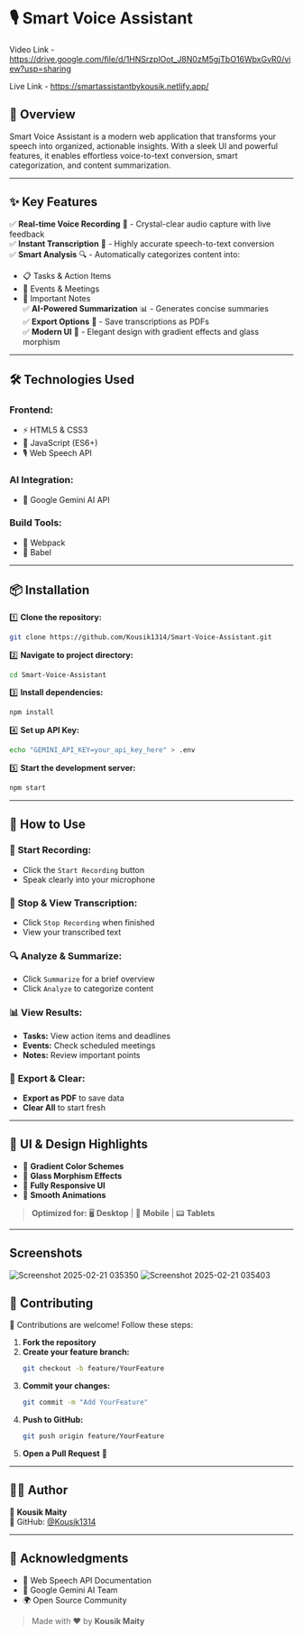 # 🎙️ Smart Voice Assistant

Video Link - https://drive.google.com/file/d/1HNSrzplOot_J8N0zM5gjTbO16WbxGvR0/view?usp=sharing

Live Link -  https://smartassistantbykousik.netlify.app/


## 🌟 Overview

Smart Voice Assistant is a modern web application that transforms your speech into organized, actionable insights. With a sleek UI and powerful features, it enables effortless voice-to-text conversion, smart categorization, and content summarization.

---

## ✨ Key Features

✅ **Real-time Voice Recording** 🎤 - Crystal-clear audio capture with live feedback  
✅ **Instant Transcription** 📝 - Highly accurate speech-to-text conversion  
✅ **Smart Analysis** 🔍 - Automatically categorizes content into:  
   - 📋 Tasks & Action Items  
   - 📅 Events & Meetings  
   - 📌 Important Notes  
✅ **AI-Powered Summarization** 📊 - Generates concise summaries  
✅ **Export Options** 💾 - Save transcriptions as PDFs  
✅ **Modern UI** 🎨 - Elegant design with gradient effects and glass morphism  

---

## 🛠️ Technologies Used

### **Frontend:**
- ⚡ HTML5 & CSS3
- 🚀 JavaScript (ES6+)
- 🎙️ Web Speech API

### **AI Integration:**
- 🤖 Google Gemini AI API

### **Build Tools:**
- 🔧 Webpack
- 📜 Babel

---

## 📦 Installation

1️⃣ **Clone the repository:**
```bash
git clone https://github.com/Kousik1314/Smart-Voice-Assistant.git
```
2️⃣ **Navigate to project directory:**
```bash
cd Smart-Voice-Assistant
```
3️⃣ **Install dependencies:**
```bash
npm install
```
4️⃣ **Set up API Key:**
```bash
echo "GEMINI_API_KEY=your_api_key_here" > .env
```
5️⃣ **Start the development server:**
```bash
npm start
```

---

## 🚀 How to Use

### 🎤 **Start Recording:**
- Click the `Start Recording` button
- Speak clearly into your microphone

### 📝 **Stop & View Transcription:**
- Click `Stop Recording` when finished
- View your transcribed text

### 🔍 **Analyze & Summarize:**
- Click `Summarize` for a brief overview
- Click `Analyze` to categorize content

### 📊 **View Results:**
- **Tasks:** View action items and deadlines
- **Events:** Check scheduled meetings
- **Notes:** Review important points

### 💾 **Export & Clear:**
- **Export as PDF** to save data
- **Clear All** to start fresh

---

## 🎨 UI & Design Highlights

- 🎨 **Gradient Color Schemes**
- 💎 **Glass Morphism Effects**
- 📱 **Fully Responsive UI**
- 🌊 **Smooth Animations**

> **Optimized for:** 🖥️ **Desktop** | 📱 **Mobile** | 📟 **Tablets**

---

## Screenshots
![Screenshot 2025-02-21 035350](https://github.com/user-attachments/assets/387c9858-8ffd-4c32-8854-9340476a9622)
![Screenshot 2025-02-21 035403](https://github.com/user-attachments/assets/2d6a1090-bb6d-492d-97c8-0effc93a6217)

## 🤝 Contributing

🚀 Contributions are welcome! Follow these steps:
1. **Fork the repository**
2. **Create your feature branch:**
   ```bash
   git checkout -b feature/YourFeature
   ```
3. **Commit your changes:**
   ```bash
   git commit -m "Add YourFeature"
   ```
4. **Push to GitHub:**
   ```bash
   git push origin feature/YourFeature
   ```
5. **Open a Pull Request** 🎉

---

## 👨‍💻 Author

👤 **Kousik Maity**  
🔗 GitHub: [@Kousik1314](https://github.com/Kousik1314)

---

## 🙏 Acknowledgments

- 📖 Web Speech API Documentation
- 🤖 Google Gemini AI Team
- 🌍 Open Source Community

> Made with ❤️ by **Kousik Maity**
